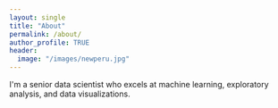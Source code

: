 ```yaml
---
layout: single
title: "About"
permalink: /about/
author_profile: TRUE
header:
  image: "/images/newperu.jpg"
---
```


I'm a senior data scientist who excels at machine learning, exploratory analysis, and data visualizations.
